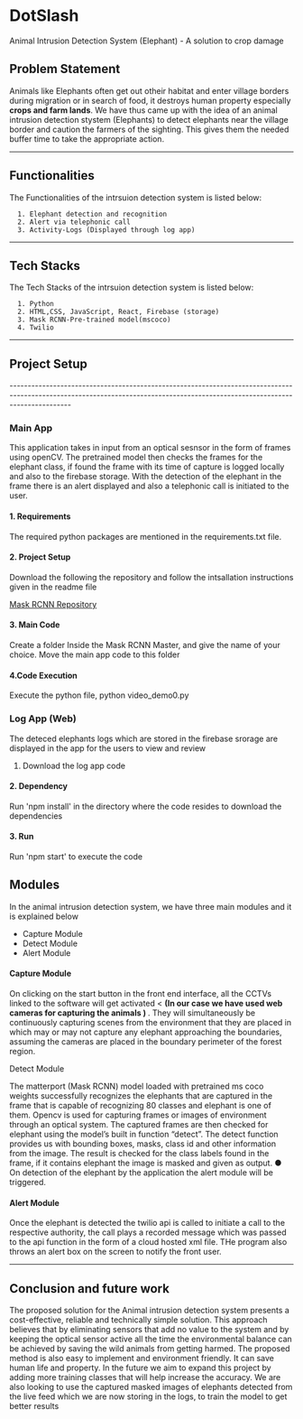 # DotSlash

Animal Intrusion Detection System (Elephant) - A solution to crop damage

<h2> Problem Statement </h2>

<p>
  
Animals like Elephants often get out otheir habitat and enter village borders during migration or in search of food, it destroys human property especially <b>crops and farm lands</b>. We have thus came up with the idea of an animal intrusion detection stystem (Elephants) to detect elephants near the village border and caution the farmers of the sighting. This gives them the needed buffer time to take the appropriate action.
  
</p>




-------------------------------------------------------------------------------------------------------------------------------------------------------------------------------


<h2> Functionalities </h2>

<p>
  
  The Functionalities of the intrsuion detection system is listed below:
      
      1. Elephant detection and recognition
      2. Alert via telephonic call
      3. Activity-Logs (Displayed through log app)

  </p>
  


-------------------------------------------------------------------------------------------------------------------------------------------------------------------------------


<h2> Tech Stacks </h2>

<p>
  
  The Tech Stacks of the intrsuion detection system is listed below:
      
      1. Python
      2. HTML,CSS, JavaScript, React, Firebase (storage)
      3. Mask RCNN-Pre-trained model(mscoco)
      4. Twilio
      
  </p>
  
-------------------------------------------------------------------------------------------------------------------------------------------------------------------------------




<h2> Project Setup </h2>
-----------------------------------------------------------------------------------------------------------------------------------------------------------------------------

<p>
  
  <h3> Main App </h3>
 
 This application takes in input from an optical sesnsor in the form of frames using openCV. The pretrained model then checks the frames for the elephant class, if found the frame with its time of capture is logged locally and also to the firebase storage. With the detection of the elephant in the frame there is an alert displayed and also a telephonic call is initiated to the user.
 
 
  <h4> 1. Requirements </h4>
  
  <p>
  
  The required python  packages are mentioned  in the requirements.txt file.
  
</p>
  
  <h4> 2. Project Setup </h4>
  
  <p>
  
  Download the following the repository and follow the intsallation instructions given in the readme file

  <a href="https://github.com/matterport/Mask_RCNN">Mask RCNN Repository</a>
  
</p>

<h4> 3. Main Code </h4>
  
  <p>
  
 Create a folder Inside the Mask RCNN Master, and give the name of your choice. Move the main app code to this folder
  
</p>
  

<h4> 4.Code Execution </h4>
  
  <p>
  
Execute the python file, python video_demo0.py
  
</p>



<h3> Log App (Web) </h3>

The deteced elephants logs which are stored in the firebase srorage are displayed in the app for the users to view and review

<p>
  
 1. Download the log app code
  
</p> 



<h4> 2. Dependency </h4>
  
  <p>
  Run 'npm install' in the directory where the code resides to download the dependencies 
</p>



<h4> 3. Run </h4>
  
  <p>
  Run 'npm  start' to execute the code



<h2> Modules </h2>

In the animal intrusion detection system, we have three main modules and it is explained below

<ul>
  <li>Capture Module  </li>
  <li>Detect Module </li>
   <li>Alert Module </li>
</ul>
  
  
  <h4> Capture Module </h4>
  
  
  <p>
  
   On clicking on the start button in the front end interface, all the CCTVs linked to
the software will get activated  < <b> (In our case we have used web cameras for capturing the animals ) </b>. They will simultaneously be continuously
capturing scenes from the environment that they are placed in which may or may
not capture any elephant approaching the boundaries, assuming the cameras are
placed in the boundary perimeter of the forest region.
  
  </p>
  
  
  <h> Detect Module </h4>
  
  <p>
  The matterport (Mask RCNN) model loaded with pretrained ms coco weights successfully recognizes the elephants that are captured in the frame that is capable
  of recognizing 80 classes and elephant is one of them. Opencv is used for capturing frames or images of environment through an optical
system. The captured frames are then checked for elephant using the model’s built in function “detect”. The detect function provides us with bounding boxes, masks, class id and other information from the image. The result is checked for the class labels found in the frame, if it contains elephant the image is masked and given as output. ● On detection of the elephant by the application the alert module will be triggered.
  
  </p>
  
  
  <h4> Alert Module </h4>
  
  <p>
  
Once the elephant is detected the twilio api is called to initiate a call to the respective authority, the call plays a recorded message which was passed to the
api function in the form of a cloud hosted xml file. THe program also throws an alert box on the screen to notify the front user.
  
  </p>
  
  

-------------------------------------------------------------------------------------------------------------------------------------------------------------------------------

  <h2> Conclusion and future work </h2>
  
  <p>
  
The proposed solution for the Animal intrusion detection system presents a cost-effective,
reliable and technically simple solution. This approach believes that by eliminating
sensors that add no value to the system and by keeping the optical sensor active all the
time the environmental balance can be achieved by saving the wild animals from getting
harmed. The proposed method is also easy to implement and environment friendly. It can
save human life and property. In the future we aim to expand this project by adding more
training classes that will help increase the accuracy. We are also looking to use the
captured masked images of elephants detected from the live feed which we are now
storing in the logs, to train the model to get better results
  
  </p>

